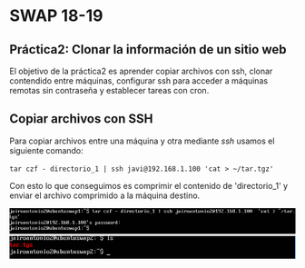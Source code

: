 # SWAP 18-19
## Práctica2: Clonar la información de un sitio web
El objetivo de la práctica2 es aprender copiar archivos con ssh, clonar contendido entre máquinas, configurar ssh para acceder a máquinas remotas sin contraseña y establecer tareas con cron.

## Copiar archivos con SSH
Para copiar archivos entre una máquina y otra mediante _ssh_ usamos el siguiente comando:

`tar czf - directorio_1 | ssh javi@192.168.1.100 'cat > ~/tar.tgz'`

Con esto lo que conseguimos es comprimir el contenido de 'directorio_1' y enviar el archivo comprimido a la máquina destino.

![sudo vi paso1_1](https://github.com/JairoLuisAbrilMoya/Swap18-19/blob/master/Practica2/imagenes/paso1.1.PNG)
![sudo vi paso1_2](https://github.com/JairoLuisAbrilMoya/Swap18-19/blob/master/Practica2/imagenes/paso1_2.PNG)
